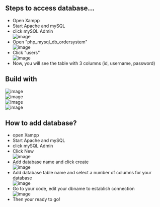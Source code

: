 ## Steps to access database...<br />
- Open Xampp<br />
- Start Apache and mySQL<br />
- click mySQL Admin<br />
  ![image](https://github.com/Randzzzz/OrderManagementSystem-LoginSystem/assets/104549331/99eae58c-097e-435e-a28c-7e000b5ea135)<br />
- Open "php_mysql_db_ordersystem"<br />
  ![image](https://github.com/Randzzzz/OrderManagementSystem-LoginSystem/assets/104549331/d43d562b-ff80-40ed-af9b-3459d36ff568)<br />
- Click "users"<br />
  ![image](https://github.com/Randzzzz/OrderManagementSystem-LoginSystem/assets/104549331/71367a1b-1f65-4be6-8e87-be5c2052bfdc)<br />
- Now, you will see the table with 3 columns (id, username, password)<br />

## Build with
![image]({[BadgeURLHere](https://img.shields.io/badge/MySQL-005C84?style=for-the-badge&logo=mysql&logoColor=white)})<br />
![image]({[BadgeURLHere](https://img.shields.io/badge/PHP-777BB4?style=for-the-badge&logo=php&logoColor=white)})<br />
![image]({[BadgeURLHere](https://img.shields.io/badge/JavaScript-323330?style=for-the-badge&logo=javascript&logoColor=F7DF1E)})<br />
![image]({[BadgeURLHere](https://img.shields.io/badge/%3C/%3E%20htmx-3D72D7?style=for-the-badge&logo=mysl&logoColor=white)})<br />

## How to add database?
- open Xampp<br />
- Start Apache and mySQL<br />
- click mySQL Admin<br />
- Click New<br />
  ![image](https://github.com/Randzzzz/OrderManagementSystem-LoginSystem/assets/104549331/a77ecfa3-8193-4b2d-b152-74cf3767c1d9)<br />
- Add database name and click create<br />
  ![image](https://github.com/Randzzzz/OrderManagementSystem-LoginSystem/assets/104549331/f9c7549b-c96c-40c0-aaac-c63cfab4a0df)<br />
- Add database table name and select a number of columns for your database<br />
  ![image](https://github.com/Randzzzz/OrderManagementSystem-LoginSystem/assets/104549331/370ec215-9caf-4c43-93cc-e86cd742da0d)<br />
- Go to your code, edit your dbname to establish connection<br />
  ![image](https://github.com/Randzzzz/OrderManagementSystem-LoginSystem/assets/104549331/75a5ca27-1673-46b3-97ad-7db4c248ad8f)<br />
- Then your ready to go!






